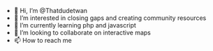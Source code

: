 - 👋 Hi, I’m @Thatdudetwan
- 👀 I’m interested in closing gaps and creating community resources
- 🌱 I’m currently learning php and javascript
- 💞️ I’m looking to collaborate on interactive maps
- 📫 How to reach me 

<!---
Thatdudetwan/Thatdudetwan is a ✨ special ✨ repository because its `README.md` (this file) appears on your GitHub profile.
You can click the Preview link to take a look at your changes.
--->
